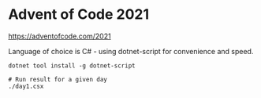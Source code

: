 # Advent of Code 2021

https://adventofcode.com/2021

Language of choice is C# - using dotnet-script for convenience and speed.

```
dotnet tool install -g dotnet-script

# Run result for a given day
./day1.csx
```

